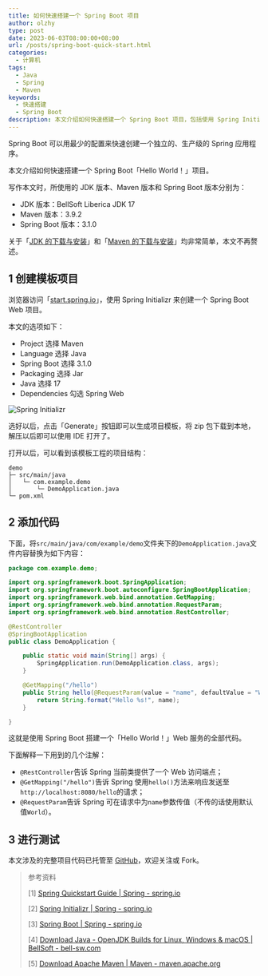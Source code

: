 ```yaml
---
title: 如何快速搭建一个 Spring Boot 项目
author: olzhy
type: post
date: 2023-06-03T08:00:00+08:00
url: /posts/spring-boot-quick-start.html
categories:
  - 计算机
tags:
  - Java
  - Spring
  - Maven
keywords:
  - 快速搭建
  - Spring Boot
description: 本文介绍如何快速搭建一个 Spring Boot 项目，包括使用 Spring Initializr 创建项目模板、添加代码和进行测试三个部分。
---
```


Spring Boot 可以用最少的配置来快速创建一个独立的、生产级的 Spring 应用程序。

本文介绍如何快速搭建一个 Spring Boot「Hello World！」项目。

写作本文时，所使用的 JDK 版本、Maven 版本和 Spring Boot 版本分别为：

- JDK 版本：BellSoft Liberica JDK 17
- Maven 版本：3.9.2
- Spring Boot 版本：3.1.0

关于「[JDK 的下载与安装](https://bell-sw.com/pages/downloads/)」和「[Maven 的下载与安装](https://maven.apache.org/download.cgi)」均非常简单，本文不再赘述。

## 1 创建模板项目

浏览器访问「[start.spring.io](https://start.spring.io/)」，使用 Spring Initializr 来创建一个 Spring Boot Web 项目。

本文的选项如下：

- Project 选择 Maven
- Language 选择 Java
- Spring Boot 选择 3.1.0
- Packaging 选择 Jar
- Java 选择 17
- Dependencies 勾选 Spring Web

![Spring Initializr](https://olzhy.github.io/static/images/uploads/2023/06/start-spring-io.png#center)

选好以后，点击「Generate」按钮即可以生成项目模板，将 zip 包下载到本地，解压以后即可以使用 IDE 打开了。

打开以后，可以看到该模板工程的项目结构：

```text
demo
├─ src/main/java
│   └─ com.example.demo
│       └─ DemoApplication.java
└─ pom.xml
```

## 2 添加代码

下面，将`src/main/java/com/example/demo`文件夹下的`DemoApplication.java`文件内容替换为如下内容：

```java
package com.example.demo;

import org.springframework.boot.SpringApplication;
import org.springframework.boot.autoconfigure.SpringBootApplication;
import org.springframework.web.bind.annotation.GetMapping;
import org.springframework.web.bind.annotation.RequestParam;
import org.springframework.web.bind.annotation.RestController;

@RestController
@SpringBootApplication
public class DemoApplication {

    public static void main(String[] args) {
        SpringApplication.run(DemoApplication.class, args);
    }

    @GetMapping("/hello")
    public String hello(@RequestParam(value = "name", defaultValue = "World") String name) {
        return String.format("Hello %s!", name);
    }

}
```

这就是使用 Spring Boot 搭建一个「Hello World！」Web 服务的全部代码。

下面解释一下用到的几个注解：

- `@RestController`告诉 Spring 当前类提供了一个 Web 访问端点；
- `@GetMapping("/hello")`告诉 Spring 使用`hello()`方法来响应发送至`http://localhost:8080/hello`的请求；
- `@RequestParam`告诉 Spring 可在请求中为`name`参数传值（不传的话使用默认值`World`）。

## 3 进行测试

本文涉及的完整项目代码已托管至 [GitHub](https://github.com/olzhy/java-exercises/tree/main/spring-boot-quick-start)，欢迎关注或 Fork。

> 参考资料
>
> [1] [Spring Quickstart Guide | Spring - spring.io](https://spring.io/quickstart)
>
> [2] [Spring Initializr | Spring - spring.io](https://start.spring.io/)
>
> [3] [Spring Boot | Spring - spring.io](https://spring.io/projects/spring-boot)
>
> [4] [Download Java - OpenJDK Builds for Linux, Windows & macOS | BellSoft - bell-sw.com](https://bell-sw.com/pages/downloads/)
>
> [5] [Download Apache Maven | Maven - maven.apache.org](https://maven.apache.org/download.cgi)
